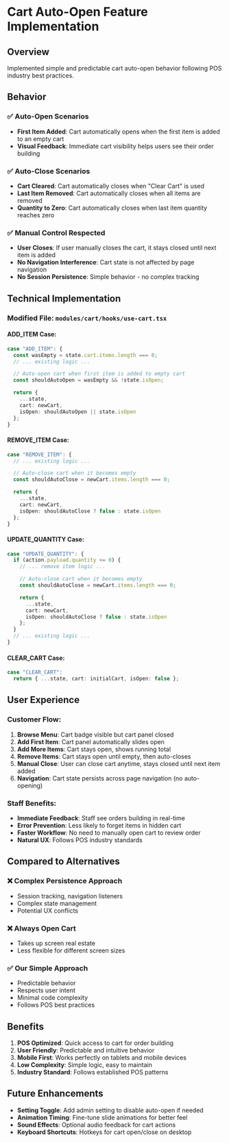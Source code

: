 # Cart Auto-Open Feature Implementation

## Overview

Implemented simple and predictable cart auto-open behavior following POS industry best practices.

## Behavior

### ✅ **Auto-Open Scenarios**

- **First Item Added**: Cart automatically opens when the first item is added to an empty cart
- **Visual Feedback**: Immediate cart visibility helps users see their order building

### ✅ **Auto-Close Scenarios**

- **Cart Cleared**: Cart automatically closes when "Clear Cart" is used
- **Last Item Removed**: Cart automatically closes when all items are removed
- **Quantity to Zero**: Cart automatically closes when last item quantity reaches zero

### ✅ **Manual Control Respected**

- **User Closes**: If user manually closes the cart, it stays closed until next item is added
- **No Navigation Interference**: Cart state is not affected by page navigation
- **No Session Persistence**: Simple behavior - no complex tracking

## Technical Implementation

### Modified File: `modules/cart/hooks/use-cart.tsx`

#### ADD_ITEM Case:

```typescript
case "ADD_ITEM": {
  const wasEmpty = state.cart.items.length === 0;
  // ... existing logic ...

  // Auto-open cart when first item is added to empty cart
  const shouldAutoOpen = wasEmpty && !state.isOpen;

  return {
    ...state,
    cart: newCart,
    isOpen: shouldAutoOpen || state.isOpen
  };
}
```

#### REMOVE_ITEM Case:

```typescript
case "REMOVE_ITEM": {
  // ... existing logic ...

  // Auto-close cart when it becomes empty
  const shouldAutoClose = newCart.items.length === 0;

  return {
    ...state,
    cart: newCart,
    isOpen: shouldAutoClose ? false : state.isOpen
  };
}
```

#### UPDATE_QUANTITY Case:

```typescript
case "UPDATE_QUANTITY": {
  if (action.payload.quantity <= 0) {
    // ... remove item logic ...

    // Auto-close cart when it becomes empty
    const shouldAutoClose = newCart.items.length === 0;

    return {
      ...state,
      cart: newCart,
      isOpen: shouldAutoClose ? false : state.isOpen
    };
  }
  // ... existing logic ...
}
```

#### CLEAR_CART Case:

```typescript
case "CLEAR_CART":
  return { ...state, cart: initialCart, isOpen: false };
```

## User Experience

### Customer Flow:

1. **Browse Menu**: Cart badge visible but cart panel closed
2. **Add First Item**: Cart panel automatically slides open
3. **Add More Items**: Cart stays open, shows running total
4. **Remove Items**: Cart stays open until empty, then auto-closes
5. **Manual Close**: User can close cart anytime, stays closed until next item added
6. **Navigation**: Cart state persists across page navigation (no auto-opening)

### Staff Benefits:

- **Immediate Feedback**: Staff see orders building in real-time
- **Error Prevention**: Less likely to forget items in hidden cart
- **Faster Workflow**: No need to manually open cart to review order
- **Natural UX**: Follows POS industry standards

## Compared to Alternatives

### ❌ **Complex Persistence Approach**

- Session tracking, navigation listeners
- Complex state management
- Potential UX conflicts

### ❌ **Always Open Cart**

- Takes up screen real estate
- Less flexible for different screen sizes

### ✅ **Our Simple Approach**

- Predictable behavior
- Respects user intent
- Minimal code complexity
- Follows POS best practices

## Benefits

1. **POS Optimized**: Quick access to cart for order building
2. **User Friendly**: Predictable and intuitive behavior
3. **Mobile First**: Works perfectly on tablets and mobile devices
4. **Low Complexity**: Simple logic, easy to maintain
5. **Industry Standard**: Follows established POS patterns

## Future Enhancements

- **Setting Toggle**: Add admin setting to disable auto-open if needed
- **Animation Timing**: Fine-tune slide animations for better feel
- **Sound Effects**: Optional audio feedback for cart actions
- **Keyboard Shortcuts**: Hotkeys for cart open/close on desktop
